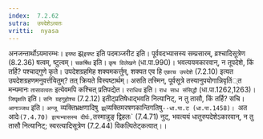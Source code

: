 ```yaml
---
index:  7.2.62
sutra:  उपदेशेऽत्वतः
vritti:  nyasa
---
```


अनजन्तार्थोऽयमारम्भः। `इयष्ठ` झ्र्`इयष्ट` इति पदमञ्जरीट इति। पूर्ववदभ्यासस्य सम्प्रसारम्, व्रश्चादिसूत्रेण (8.2.36) षत्वम्, ष्टुत्वम्। `चकर्षिथ` इति। `कृष विलेखने` (धा.पा.990)। भवत्ययमकारवान्, न तूपदेशे, किं तर्हि? पश्चाद्गुणे कृते।
उपदेशग्रहमिह शक्यमकर्त्तुम्, शक्यत एव हि `एकाच उपदेशे` (7.2.10) इत्यत उपदेशग्रहणमनुवर्त्तयितुम्? तत् क्रियते विस्पष्टार्थम्। असति तस्मिन्, पूर्वसूत्रे तस्यानुपयोगान्निवृतिं्त मन्यमानः `तासावत्वतः` इत्येवमपि कश्चित् प्रतिपद्येत। `रराधिथ` इति। `राध साध संसिद्धौ` (धा.पा.1262,1263)। `जिघृक्षति` इति। `सनि ग्रहगुहोश्च` (7.2.12) इतीट्प्रतिषेधाद्भवति नित्यानिट्, न तु तासौ, किं तर्हि? सचि।
`आनाञ्जथ` इति। `अन्जू `व्यक्तिभ्रक्षणादिषु` झ्र्`व्यक्तिमरषणकान्तिगतिषु`--धा.पा.ट (धा.पा.1458)। `अत आदेः` (7.4.70) इत्यभ्यासस्य दीर्घः, `तस्मान्नुङ् द्विहलः` (7.4.71) नुट्, भवत्ययं धातुरुपदेशेऽकारवान्, न तु तासौ नित्यानिट्; स्वरत्यादिसूत्रेण (7.2.44) विकल्पितेट्कत्वात्।।

